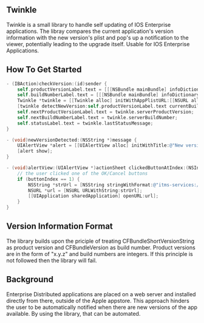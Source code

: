 ## Twinkle

Twinkle is a small library to handle self updating of IOS Enterprise applications. The libray compares the current application's version information with the
new version's plist and pop's up a notification to the viewer, potentially leading to the upgrade itself. Usable for IOS Enterprise Applications.

## How To Get Started

``` objective-c
- (IBAction)checkVersion:(id)sender {
    self.productVersionLabel.text = [[[NSBundle mainBundle] infoDictionary] objectForKey:@"CFBundleShortVersionString"];
    self.buildNumberLabel.text = [[[NSBundle mainBundle] infoDictionary] objectForKey:@"CFBundleVersion"];
    Twinkle *twinkle = [[Twinkle alloc] initWithAppPlistURL:[[NSURL alloc] initWithString:APP_PLIST_URL]];
    [twinkle detectNewVersion:self.productVersionLabel.text currentBuild:self.buildNumberLabel.text delegate:self];
    self.nextProductVersionLabel.text = twinkle.serverProductVersion;
    self.nextBuildNumberLabel.text = twinkle.serverBuildNumber;
    self.statusLabel.text = twinkle.lastStatusMessage;
}

- (void)newVersionDetected:(NSString *)message {
    UIAlertView *alert = [[UIAlertView alloc] initWithTitle:@"New version available" message:message delegate:self cancelButtonTitle:@"Later" otherButtonTitles:@"Update", nil];
    [alert show];
}

- (void)alertView:(UIAlertView *)actionSheet clickedButtonAtIndex:(NSInteger)buttonIndex {
    // the user clicked one of the OK/Cancel buttons
    if (buttonIndex == 1) {
        NSString *strUrl = [NSString stringWithFormat:@"itms-services://?action=download-manifest&url=%@", APP_PLIST_URL];
        NSURL *url = [NSURL URLWithString:strUrl];
        [[UIApplication sharedApplication] openURL:url];
    }
} 
```

## Version Information Format
The library builds upon the priciple of treating CFBundleShortVersionString as product version and CFBundleVersion as build number. Product versions are in the form of "x.y.z" and build numbers are integers. If this principle is not followed then the library will fail.

## Background
Enterprise Distributed applications are placed on a web server and installed directly from there, outside of the Apple appstore. This approach hinders the user to be automatically notified when there are new versions of the app available. By using the library, that can be automated.